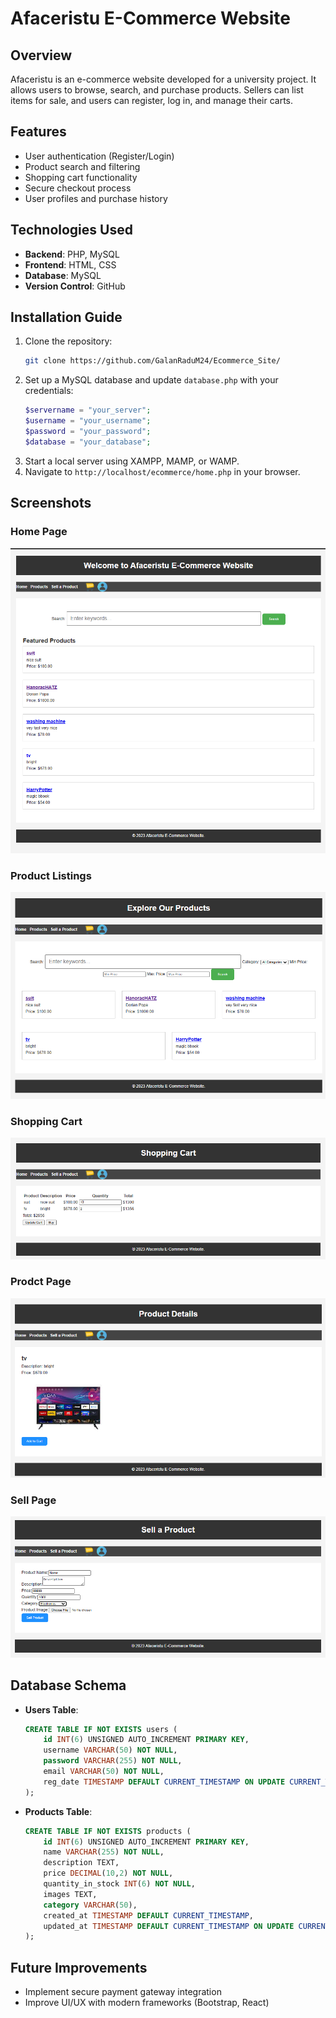 # Afaceristu E-Commerce Website

## Overview
Afaceristu is an e-commerce website developed for a university project. It allows users to browse, search, and purchase products. Sellers can list items for sale, and users can register, log in, and manage their carts.

## Features
- User authentication (Register/Login)
- Product search and filtering
- Shopping cart functionality
- Secure checkout process
- User profiles and purchase history

## Technologies Used
- **Backend**: PHP, MySQL
- **Frontend**: HTML, CSS
- **Database**: MySQL
- **Version Control**: GitHub

## Installation Guide
1. Clone the repository:
   ```bash
   git clone https://github.com/GalanRaduM24/Ecommerce_Site/
   ```
2. Set up a MySQL database and update `database.php` with your credentials:
   ```php
   $servername = "your_server";
   $username = "your_username";
   $password = "your_password";
   $database = "your_database";
   ```
3. Start a local server using XAMPP, MAMP, or WAMP.
4. Navigate to `http://localhost/ecommerce/home.php` in your browser.

## Screenshots
### Home Page
![Home Page](Images/homePage.png)

### Product Listings
![Products](Images/products.png)

### Shopping Cart
![Cart](Images/cart.png)

### Prodct Page
![Product](Images/product.png)

### Sell Page
![Sell](Images/sell.png)

## Database Schema
- **Users Table**:
  ```sql
  CREATE TABLE IF NOT EXISTS users (
      id INT(6) UNSIGNED AUTO_INCREMENT PRIMARY KEY,
      username VARCHAR(50) NOT NULL,
      password VARCHAR(255) NOT NULL,
      email VARCHAR(50) NOT NULL,
      reg_date TIMESTAMP DEFAULT CURRENT_TIMESTAMP ON UPDATE CURRENT_TIMESTAMP
  );
  ```
- **Products Table**:
  ```sql
  CREATE TABLE IF NOT EXISTS products (
      id INT(6) UNSIGNED AUTO_INCREMENT PRIMARY KEY,
      name VARCHAR(255) NOT NULL,
      description TEXT,
      price DECIMAL(10,2) NOT NULL,
      quantity_in_stock INT(6) NOT NULL,
      images TEXT,
      category VARCHAR(50),
      created_at TIMESTAMP DEFAULT CURRENT_TIMESTAMP,
      updated_at TIMESTAMP DEFAULT CURRENT_TIMESTAMP ON UPDATE CURRENT_TIMESTAMP
  );
  ```

## Future Improvements
- Implement secure payment gateway integration
- Improve UI/UX with modern frameworks (Bootstrap, React)


